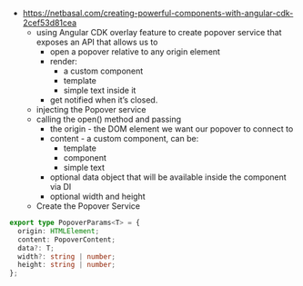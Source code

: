 - https://netbasal.com/creating-powerful-components-with-angular-cdk-2cef53d81cea
  - using Angular CDK overlay feature to create popover service that exposes an API that allows us to
    - open a popover relative to any origin element
    - render:
      - a custom component
      - template
      - simple text inside it
    - get notified when it’s closed.
  - injecting the Popover service
  - calling the open() method and passing
    - the origin - the DOM element we want our popover to connect to
    - content - a custom component, can be:
      - template
      - component
      - simple text
    - optional data object that will be available inside the component via DI
    - optional width and height
  - Create the Popover Service

```typescript
export type PopoverParams<T> = {
  origin: HTMLElement;
  content: PopoverContent;
  data?: T;
  width?: string | number;
  height: string | number;
};
```
